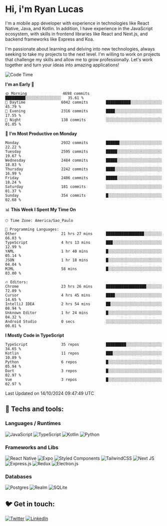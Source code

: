 # Hi, i'm Ryan Lucas

I'm a mobile app developer with experience in technologies like React Native, Java, and Kotlin.
In addition, I have experience in the JavaScript ecosystem, with skills in frontend libraries like React and Next.js, and backend frameworks like Express and Koa.

I'm passionate about learning and delving into new technologies, always seeking to take my projects to the next level. I'm willing to work on projects that challenge my skills and allow me to grow professionally. Let's work together and turn your ideas into amazing applications!


<!--START_SECTION:waka-->
![Code Time](http://img.shields.io/badge/Code%20Time-656%20hrs%2056%20mins-blue)

**I'm an Early 🐤** 

```text
🌞 Morning                4698 commits        █████████░░░░░░░░░░░░░░░░   35.61 % 
🌆 Daytime                6042 commits        ███████████░░░░░░░░░░░░░░   45.79 % 
🌃 Evening                2316 commits        ████░░░░░░░░░░░░░░░░░░░░░   17.55 % 
🌙 Night                  138 commits         ░░░░░░░░░░░░░░░░░░░░░░░░░   01.05 % 
```
📅 **I'm Most Productive on Monday** 

```text
Monday                   2932 commits        ██████░░░░░░░░░░░░░░░░░░░   22.22 % 
Tuesday                  2595 commits        █████░░░░░░░░░░░░░░░░░░░░   19.67 % 
Wednesday                2484 commits        █████░░░░░░░░░░░░░░░░░░░░   18.83 % 
Thursday                 2242 commits        ████░░░░░░░░░░░░░░░░░░░░░   16.99 % 
Friday                   2406 commits        █████░░░░░░░░░░░░░░░░░░░░   18.24 % 
Saturday                 181 commits         ░░░░░░░░░░░░░░░░░░░░░░░░░   01.37 % 
Sunday                   354 commits         █░░░░░░░░░░░░░░░░░░░░░░░░   02.68 % 
```


📊 **This Week I Spent My Time On** 

```text
🕑︎ Time Zone: America/Sao_Paulo

💬 Programming Languages: 
Other                    21 hrs 27 mins      █████████████████░░░░░░░░   66.03 % 
TypeScript               4 hrs 13 mins       ███░░░░░░░░░░░░░░░░░░░░░░   12.99 % 
YAML                     1 hr 40 mins        █░░░░░░░░░░░░░░░░░░░░░░░░   05.14 % 
JSON                     1 hr 18 mins        █░░░░░░░░░░░░░░░░░░░░░░░░   04.04 % 
MJML                     58 mins             █░░░░░░░░░░░░░░░░░░░░░░░░   03.00 % 

🔥 Editors: 
Chrome                   23 hrs 26 mins      ██████████████████░░░░░░░   72.09 % 
Cursor                   4 hrs 45 mins       ████░░░░░░░░░░░░░░░░░░░░░   14.65 % 
IntelliJ IDEA            2 hrs 54 mins       ██░░░░░░░░░░░░░░░░░░░░░░░   08.94 % 
Unknown Editor           1 hr 24 mins        █░░░░░░░░░░░░░░░░░░░░░░░░   04.32 % 
Android Studio           0 secs              ░░░░░░░░░░░░░░░░░░░░░░░░░   00.01 % 
```

**I Mostly Code in TypeScript** 

```text
TypeScript               35 repos            █████████░░░░░░░░░░░░░░░░   34.65 % 
Kotlin                   11 repos            ███░░░░░░░░░░░░░░░░░░░░░░   10.89 % 
Python                   6 repos             █░░░░░░░░░░░░░░░░░░░░░░░░   05.94 % 
Dart                     3 repos             █░░░░░░░░░░░░░░░░░░░░░░░░   02.97 % 
Vue                      3 repos             █░░░░░░░░░░░░░░░░░░░░░░░░   02.97 % 
```




 Last Updated on 14/10/2024 09:47:49 UTC
<!--END_SECTION:waka-->

## 🔧 Techs and tools: 

### Languages / Runtimes
![JavaScript](https://img.shields.io/badge/javascript-%23323330.svg?style=for-the-badge&logo=javascript&logoColor=%23F7DF1E)
![TypeScript](https://img.shields.io/badge/typescript-%23007ACC.svg?style=for-the-badge&logo=typescript&logoColor=white)
![Kotlin](https://img.shields.io/badge/kotlin-%230095D5.svg?style=for-the-badge&logo=kotlin&logoColor=white) ![Python](https://img.shields.io/badge/python-3670A0?style=for-the-badge&logo=python&logoColor=ffdd54)

### Frameworks and Libs
![React Native](https://img.shields.io/badge/react_native-%2320232a.svg?style=for-the-badge&logo=react&logoColor=%2361DAFB)
![Expo](https://img.shields.io/badge/expo-1C1E24?style=for-the-badge&logo=expo&logoColor=#D04A37)
![Styled Components](https://img.shields.io/badge/styled--components-DB7093?style=for-the-badge&logo=styled-components&logoColor=white)
![TailwindCSS](https://img.shields.io/badge/tailwindcss-%2338B2AC.svg?style=for-the-badge&logo=tailwind-css&logoColor=white)
![Next JS](https://img.shields.io/badge/Next-black?style=for-the-badge&logo=next.js&logoColor=white)
![Express.js](https://img.shields.io/badge/express.js-%23404d59.svg?style=for-the-badge&logo=express&logoColor=%2361DAFB)
![Redux](https://img.shields.io/badge/redux-%23593d88.svg?style=for-the-badge&logo=redux&logoColor=white)
![Electron.js](https://img.shields.io/badge/Electron-191970?style=for-the-badge&logo=Electron&logoColor=white)

### Databases
![Postgres](https://img.shields.io/badge/postgres-%23316192.svg?style=for-the-badge&logo=postgresql&logoColor=white)
![Realm](https://img.shields.io/badge/Realm-39477F?style=for-the-badge&logo=realm&logoColor=white)
![SQLite](https://img.shields.io/badge/sqlite-%2307405e.svg?style=for-the-badge&logo=sqlite&logoColor=white)

## 🐦 Get in touch:

[![Twitter](https://img.shields.io/badge/Twitter-%231DA1F2.svg?style=for-the-badge&logo=Twitter&logoColor=white)](https://twitter.com/ryangst_)
[![LinkedIn](https://img.shields.io/badge/linkedin-%230077B5.svg?style=for-the-badge&logo=linkedin&logoColor=white)](https://www.linkedin.com/in/ryan-lucas-machado/)
